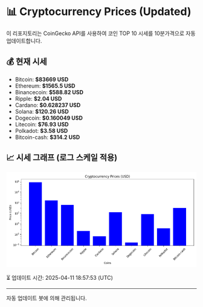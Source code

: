 
# 📊 Cryptocurrency Prices (Updated)

이 리포지토리는 CoinGecko API를 사용하여 코인 TOP 10 시세를 10분가격으로 자동 업데이트합니다.

## 💰 현재 시세
- Bitcoin: **$83669 USD**
- Ethereum: **$1565.5 USD**
- Binancecoin: **$588.82 USD**
- Ripple: **$2.04 USD**
- Cardano: **$0.628237 USD**
- Solana: **$120.26 USD**
- Dogecoin: **$0.160049 USD**
- Litecoin: **$76.93 USD**
- Polkadot: **$3.58 USD**
- Bitcoin-cash: **$314.2 USD**

## 📈 시세 그래프 (로그 스케일 적용)
![Crypto Prices](crypto_prices.png)

⏳ 업데이트 시간: 2025-04-11 18:57:53 (UTC)

---
자동 업데이트 봇에 의해 관리됩니다.
